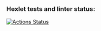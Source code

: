 ### Hexlet tests and linter status:
[![Actions Status](https://github.com/nurzhanx/frontend-project-lvl2/workflows/hexlet-check/badge.svg)](https://github.com/nurzhanx/frontend-project-lvl2/actions)